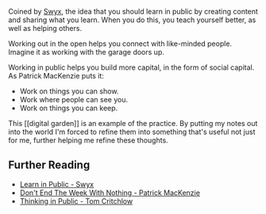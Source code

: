 Coined by [Swyx](https://www.swyx.io/learn-in-public/), the idea that you should learn in public by creating content and sharing what you learn. When you do this, you teach yourself better, as well as helping others. 

Working out in the open helps you connect with like-minded people. Imagine it as working with the garage doors up. 

Working in public helps you build more capital, in the form of social capital. As Patrick MacKenzie puts it: 

* Work on things you can show. 
* Work where people can see you. 
* Work on things you can keep. 

This [[digital garden]] is an example of the practice. By putting my notes out into the world I'm forced to refine them into something that's useful not just for me, further helping me refine these thoughts.

## Further Reading

* [Learn in Public - Swyx](https://www.swyx.io/learn-in-public/)
* [Don't End The Week With Nothing - Patrick MacKenzie](https://training.kalzumeus.com/newsletters/archive/do-not-end-the-week-with-nothing)
* [Thinking in Public - Tom Critchlow](https://tomcritchlow.com/2020/07/23/thinking-in-public/)